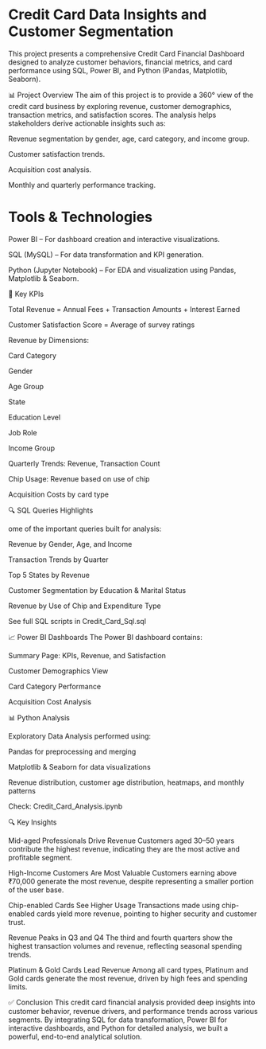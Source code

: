 # Credit Card Data Insights and Customer Segmentation

This project presents a comprehensive Credit Card Financial Dashboard designed to analyze customer behaviors, financial metrics, and card performance using SQL, Power BI, and Python (Pandas, Matplotlib, Seaborn).

📊 Project Overview
The aim of this project is to provide a 360° view of the credit card business by exploring revenue, customer demographics, transaction metrics, and satisfaction scores. The analysis helps stakeholders derive actionable insights such as:

Revenue segmentation by gender, age, card category, and income group.

Customer satisfaction trends.

Acquisition cost analysis.

Monthly and quarterly performance tracking.

# Tools & Technologies
Power BI – For dashboard creation and interactive visualizations.

SQL (MySQL) – For data transformation and KPI generation.

Python (Jupyter Notebook) – For EDA and visualization using Pandas, Matplotlib & Seaborn.

📌 Key KPIs 

Total Revenue = Annual Fees + Transaction Amounts + Interest Earned

Customer Satisfaction Score = Average of survey ratings

Revenue by Dimensions:

Card Category

Gender

Age Group

State

Education Level

Job Role

Income Group

Quarterly Trends: Revenue, Transaction Count

Chip Usage: Revenue based on use of chip

Acquisition Costs by card type

🔍 SQL Queries Highlights

ome of the important queries built for analysis:

Revenue by Gender, Age, and Income

Transaction Trends by Quarter

Top 5 States by Revenue

Customer Segmentation by Education & Marital Status

Revenue by Use of Chip and Expenditure Type

See full SQL scripts in Credit_Card_Sql.sql

📈 Power BI Dashboards
The Power BI dashboard contains:

Summary Page: KPIs, Revenue, and Satisfaction

Customer Demographics View

Card Category Performance

Acquisition Cost Analysis

📊 Python Analysis

Exploratory Data Analysis performed using:

Pandas for preprocessing and merging

Matplotlib & Seaborn for data visualizations

Revenue distribution, customer age distribution, heatmaps, and monthly patterns

Check: Credit_Card_Analysis.ipynb

🔍 Key Insights

Mid-aged Professionals Drive Revenue
Customers aged 30–50 years contribute the highest revenue, indicating they are the most active and profitable segment.

High-Income Customers Are Most Valuable
Customers earning above ₹70,000 generate the most revenue, despite representing a smaller portion of the user base.

Chip-enabled Cards See Higher Usage
Transactions made using chip-enabled cards yield more revenue, pointing to higher security and customer trust.

Revenue Peaks in Q3 and Q4
The third and fourth quarters show the highest transaction volumes and revenue, reflecting seasonal spending trends.

Platinum & Gold Cards Lead Revenue
Among all card types, Platinum and Gold cards generate the most revenue, driven by high fees and spending limits.

✅ Conclusion
This credit card financial analysis provided deep insights into customer behavior, revenue drivers, and performance trends across various segments. By integrating SQL for data transformation, Power BI for interactive dashboards, and Python for detailed analysis, we built a powerful, end-to-end analytical solution.
